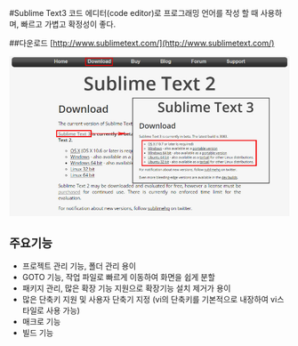 #Sublime Text3
코드 에디터(code editor)로 프로그래밍 언어를 작성 할 때 사용하며, 빠르고 가볍고 확정성이 좋다.

##다운로드
[http://www.sublimetext.com/](http://www.sublimetext.com/)

![sublimeText3 download](Resources/img/download.jpg)

## 주요기능

- 프로젝트 관리 기능, 폴더 관리 용이
- GOTO 기능, 작업 파일로 빠르게 이동하여 화면을 쉽게 분할
- 패키지 관리, 많은 확장 기능 지원으로 확장기능 설치 제거가 용이
- 많은 단축키 지원 및 사용자 단축기 지정 (vi의 단축키를 기본적으로 내장하여 vi스타일로 사용 가능)
- 매크로 기능
- 빌드 기능



